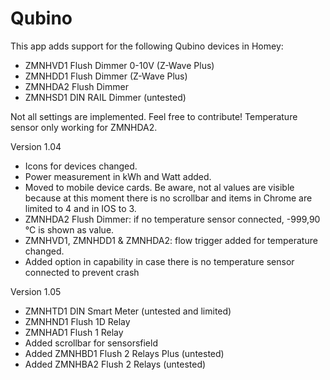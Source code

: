 ﻿# Qubino

This app adds support for the following Qubino devices in Homey:

* ZMNHVD1 Flush Dimmer 0-10V (Z-Wave Plus)
* ZMNHDD1 Flush Dimmer (Z-Wave Plus)
* ZMNHDA2 Flush Dimmer
* ZMNHSD1 DIN RAIL Dimmer (untested)

Not all settings are implemented. Feel free to contribute!
Temperature sensor only working for ZMNHDA2.

Version 1.04

* Icons for devices changed.
* Power measurement in kWh and Watt added.
* Moved to mobile device cards. Be aware, not al values are visible because at this moment there is no scrollbar and items in Chrome are limited to 4 and in IOS to 3.
* ZMNHDA2 Flush Dimmer: if no temperature sensor connected, -999,90 °C is shown as value.
* ZMNHVD1, ZMNHDD1 & ZMNHDA2: flow trigger added for temperature changed.
* Added option in capability in case there is no temperature sensor connected to prevent crash

Version 1.05

* ZMNHTD1 DIN Smart Meter (untested and limited)
* ZMNHND1 Flush 1D Relay
* ZMNHAD1 Flush 1 Relay
* Added scrollbar for sensorsfield
* Added ZMNHBD1 Flush 2 Relays Plus (untested)
* Added ZMNHBA2 Flush 2 Relays (untested)
